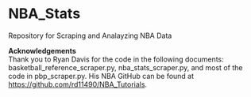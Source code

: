 # NBA_Stats
Repository for Scraping and Analayzing NBA Data

**Acknowledgements**\
Thank you to Ryan Davis for the code in the following documents: basketball_reference_scraper.py, nba_stats_scraper.py, and most of the code in pbp_scraper.py. His NBA GitHub can be found at https://github.com/rd11490/NBA_Tutorials.
